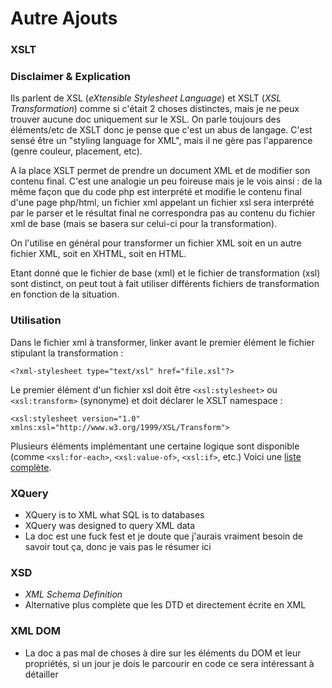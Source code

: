 # Autre Ajouts

### XSLT

### Disclaimer & Explication

Ils parlent de XSL \(_eXtensible Stylesheet Language_\) et XSLT \(_XSL Transformation_\) comme si c'était 2 choses distinctes, mais je ne peux trouver aucune doc uniquement sur le XSL. On parle toujours des éléments/etc de XSLT donc je pense que c'est un abus de langage. C'est sensé être un "styling language for XML", mais il ne gère pas l'apparence \(genre couleur, placement, etc\).

A la place XSLT permet de prendre un document XML et de modifier son contenu final. C'est une analogie un peu foireuse mais je le vois ainsi : de la même façon que du code php est interprété et modifie le contenu final d'une page php/html, un fichier xml appelant un fichier xsl sera interprété par le parser et le résultat final ne correspondra pas au contenu du fichier xml de base \(mais se basera sur celui-ci pour la transformation\).

On l'utilise en général pour transformer un fichier XML soit en un autre fichier XML, soit en XHTML, soit en HTML.

Etant donné que le fichier de base \(xml\) et le fichier de transformation \(xsl\) sont distinct, on peut tout à fait utiliser différents fichiers de transformation en fonction de la situation.

### Utilisation

Dans le fichier xml à transformer, linker avant le premier élément le fichier stipulant la transformation :

```markup
<?xml-stylesheet type="text/xsl" href="file.xsl"?>
```

Le premier élément d'un fichier xsl doit être `<xsl:stylesheet>` ou `<xsl:transform>` \(synonyme\) et doit déclarer le XSLT namespace :

```markup
<xsl:stylesheet version="1.0" xmlns:xsl="http://www.w3.org/1999/XSL/Transform">
```

Plusieurs éléments implémentant une certaine logique sont disponible \(comme `<xsl:for-each>`, `<xsl:value-of>`, `<xsl:if>`, etc.\) Voici une [liste complète](https://www.w3schools.com/xml/xsl_elementref.asp).

### XQuery

* XQuery is to XML what SQL is to databases
* XQuery was designed to query XML data
* La doc est une fuck fest et je doute que j'aurais vraiment besoin de savoir tout ça, donc je vais pas le résumer ici

### XSD

* _XML Schema Definition_
* Alternative plus complète que les DTD et directement écrite en XML

### XML DOM

* La doc a pas mal de choses à dire sur les éléments du DOM et leur propriétés, si un jour je dois le parcourir en code ce sera intéressant à détailler

